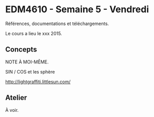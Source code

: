 EDM4610 - Semaine 5 - Vendredi
=======

Références, documentations et téléchargements.

Le cours a lieu le xxx 2015.

## Concepts

NOTE À MOI-MÊME. 

SIN / COS et les sphère

http://lightgraffiti.littlesun.com/

## Atelier

À voir.